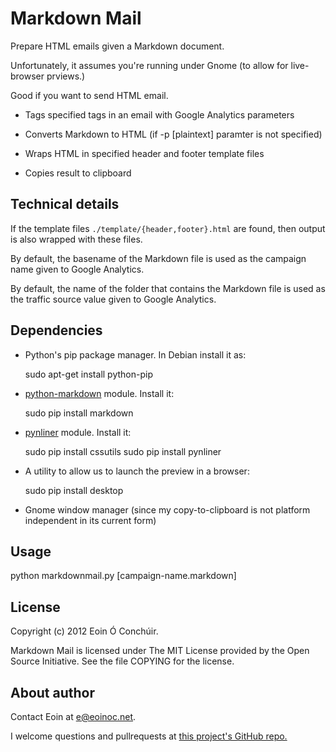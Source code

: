 # Markdown Mail

Prepare HTML emails given a Markdown document.

Unfortunately, it assumes you're running under Gnome (to allow for 
live-browser prviews.)

Good if you want to send HTML email.

* Tags specified tags in an email with Google Analytics parameters

* Converts Markdown to HTML (if -p [plaintext] paramter is not
  specified)

* Wraps HTML in specified header and footer template files

* Copies result to clipboard

## Technical details

If the template files `./template/{header,footer}.html` are found, 
then output is also wrapped with these files.

By default, the basename of the Markdown file is used as the 
campaign name given to Google Analytics.

By default, the name of the folder that contains the Markdown 
file is used as the traffic source value given to Google Analytics.

## Dependencies

* Python's pip package manager. In Debian install it as:

    sudo apt-get install python-pip

* [python-markdown](http://packages.python.org/Markdown/) 
  module. Install it:

    sudo pip install markdown

* [pynliner](http://packages.python.org/pynliner/) module.
  Install it:

    sudo pip install cssutils
    sudo pip install pynliner

* A utility to allow us to launch the preview in a browser:

    sudo pip install desktop

* Gnome window manager (since my copy-to-clipboard is not 
  platform independent in its current form)

## Usage

python markdownmail.py [campaign-name.markdown]

## License

Copyright (c) 2012 Eoin Ó Conchúir.

Markdown Mail is licensed under The MIT License provided by 
the Open Source Initiative. See the file COPYING for the
license.

## About author

Contact Eoin at <e@eoinoc.net>.

I welcome questions and pullrequests at [this project's
GitHub repo.][1] 

[1]: https://github.com/eoinoc/markdown-mail
     "Project on GitHub"
